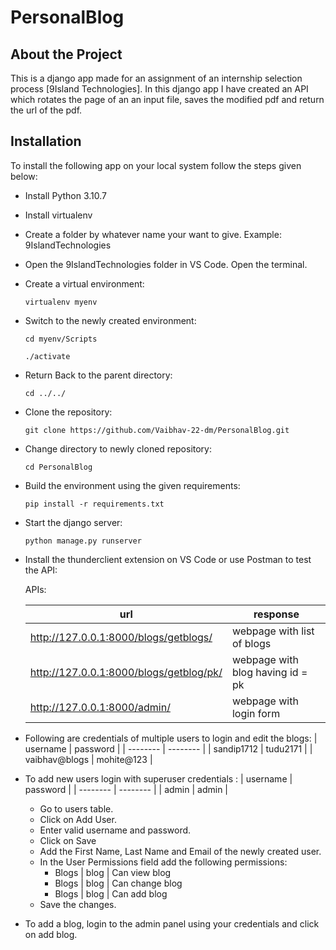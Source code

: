 ﻿# PersonalBlog

## About the Project
This is a django app made for an assignment of an internship selection process [9Island Technologies].
In this django app I have created an API which rotates the page of an an input file, saves the modified pdf and return the url of the pdf.

## Installation 

To install the following app on your local system follow the steps given below:

- Install Python 3.10.7
- Install virtualenv
- Create a folder by whatever name your want to give. Example: 9IslandTechnologies
- Open the 9IslandTechnologies folder in VS Code. Open the terminal.
- Create a virtual environment: 
    ```
    virtualenv myenv
    ```
- Switch to the newly created environment:
    ```
    cd myenv/Scripts
    ```
    ```
    ./activate
    ```
- Return Back to the parent directory:
    ```
    cd ../../
    ```
- Clone the repository:
    ```
    git clone https://github.com/Vaibhav-22-dm/PersonalBlog.git
    ```
- Change directory to newly cloned repository:
    ```
    cd PersonalBlog
    ```
- Build the environment using the given requirements:
    ```
    pip install -r requirements.txt
    ```

- Start the django server:
    ```
    python manage.py runserver
    ```

- Install the thunderclient extension on VS Code or use Postman to test the API:

    APIs:

    | url | response |
    | --- | -------- |
    | http://127.0.0.1:8000/blogs/getblogs/ | webpage with list of blogs |
    | http://127.0.0.1:8000/blogs/getblog/pk/ | webpage with blog having id = pk |
    | http://127.0.0.1:8000/admin/ | webpage with login form |

- Following are credentials of multiple users to login and edit the blogs:
    | username | password |
    | -------- | -------- |
    | sandip1712 | tudu2171 |
    | vaibhav@blogs | mohite@123 |

- To add new users login with superuser credentials :
    | username | password |
    | -------- | -------- |
    | admin | admin |
    
    - Go to users table.
    - Click on Add User.
    - Enter valid username and password.
    - Click on Save
    - Add the First Name, Last Name and Email of the newly created user.
    - In the User Permissions field add the following permissions:
        - Blogs | blog | Can view blog
        - Blogs | blog | Can change blog
        - Blogs | blog | Can add blog
    - Save the changes.

- To add a blog, login to the admin panel using your credentials and click on add blog.

